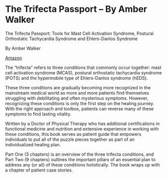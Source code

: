 # The Trifecta Passport – By Amber Walker

The Trifecta Passport: Tools for Mast Cell Activation Syndrome, Postural Orthostatic Tachycardia Syndrome and Ehlers-Danlos Syndrome

By Amber Walker

[Amazon](https://www.amazon.com/Trifecta-Passport-Orthostatic-Tachycardia-Ehlers-Danlos-ebook/dp/B08TV8PTBP)

The “trifecta” refers to three conditions that commonly occur together: mast cell activation syndrome (MCAS), postural orthostatic tachycardia syndrome (POTS) and the hypermobile type of Ehlers-Danlos syndrome (hEDS).

These three conditions are gradually becoming more recognized in the mainstream medical world as more and more patients find themselves struggling with debilitating and often mysterious symptoms. However, recognizing these conditions is only the first step on the healing journey. With the right approach and toolbox, patients can reverse many of these symptoms to find lasting vitality.

Written by a Doctor of Physical Therapy who has additional certifications in functional medicine and nutrition and extensive experience in working with these conditions, this book serves as patient guide that empowers individuals to put all of the puzzle pieces together as part of an individualized healing plan.

Part One (3 chapters) is an overview of the three trifecta conditions, and Part Two (9 chapters) outlines the important pillars of an essential plan to address any (or all) of these conditions holistically. The book wraps up with a chapter of patient case stories.
